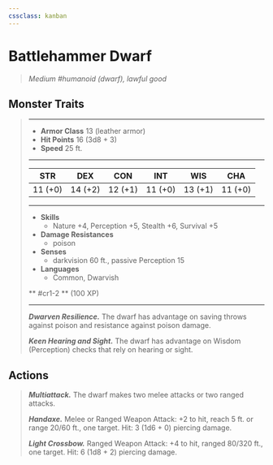 ```yaml
---
cssclass: kanban
---
```


# Battlehammer Dwarf
>*Medium #humanoid (dwarf), lawful good*
## Monster Traits
>___
>- **Armor Class** 13 (leather armor)
>- **Hit Points** 16 (3d8 + 3)
>- **Speed** 25 ft.
>___
>|STR|DEX|CON|INT|WIS|CHA|
>|:---:|:---:|:---:|:---:|:---:|:---:|
>|11 (+0)|14 (+2)|12 (+1)|11 (+0)|13 (+1)|11 (+0)|
>___
>- **Skills**
>	 - Nature +4, Perception +5, Stealth +6, Survival +5
>- **Damage Resistances**
>	 - poison
>- **Senses**
>	 - darkvision 60 ft., passive Perception 15
>- **Languages**
>	 - Common, Dwarvish
>
> ** #cr1-2 ** (100 XP)
>___
>***Dwarven Resilience.*** The dwarf has advantage on saving throws against poison and resistance against poison damage.  
>
>***Keen Hearing and Sight.*** The dwarf has advantage on Wisdom (Perception) checks that rely on hearing or sight.  
>
## Actions
>***Multiattack.*** The dwarf makes two melee attacks or two ranged attacks.  
>
>***Handaxe.*** Melee  or Ranged Weapon Attack: +2 to hit, reach 5 ft. or range 20/60 ft., one target. Hit: 3 (1d6 + 0) piercing damage.  
>
>***Light Crossbow.*** Ranged Weapon Attack: +4 to hit, ranged 80/320 ft., one target. Hit: 6 (1d8 + 2) piercing damage.